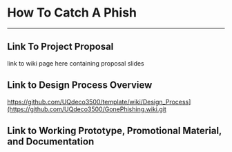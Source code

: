 # How To Catch A Phish
***
## Link To Project Proposal
link to wiki page here containing proposal slides

## Link to Design Process Overview
https://github.com/UQdeco3500/template/wiki/Design_Process](https://github.com/UQdeco3500/GonePhishing.wiki.git

## Link to Working Prototype, Promotional Material, and Documentation  


